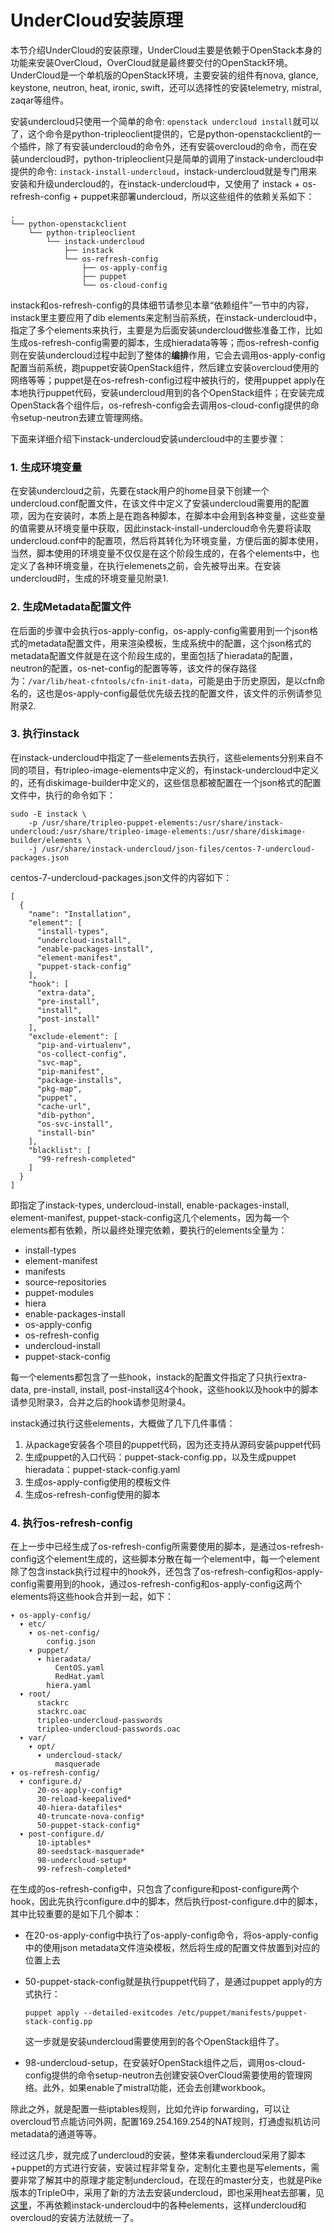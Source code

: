 # UnderCloud安装原理

本节介绍UnderCloud的安装原理，UnderCloud主要是依赖于OpenStack本身的功能来安装OverCloud，OverCloud就是最终要交付的OpenStack环境。UnderCloud是一个单机版的OpenStack环境，主要安装的组件有nova, glance, keystone, neutron, heat, ironic, swift，还可以选择性的安装telemetry, mistral, zaqar等组件。

安装undercloud只使用一个简单的命令: `openstack undercloud install`就可以了，这个命令是python-tripleoclient提供的，它是python-openstackclient的一个插件，除了有安装undercloud的命令外，还有安装overcloud的命令，而在安装undercloud时，python-tripleoclient只是简单的调用了instack-undercloud中提供的命令: `instack-install-undercloud`，instack-undercloud就是专门用来安装和升级undercloud的，在instack-undercloud中，又使用了 instack + os-refresh-config + puppet来部署undercloud，所以这些组件的依赖关系如下：

```
.
└── python-openstackclient
    └── python-tripleoclient
        └── instack-undercloud
            ├── instack
            └── os-refresh-config
                ├── os-apply-config
                ├── puppet
                └── os-cloud-config
```

instack和os-refresh-config的具体细节请参见本章“依赖组件”一节中的内容，instack里主要应用了dib elements来定制当前系统，在instack-undercloud中，指定了多个elements来执行，主要是为后面安装undercloud做些准备工作，比如生成os-refresh-config需要的脚本，生成hieradata等等；而os-refresh-config则在安装undercloud过程中起到了整体的**编排**作用，它会去调用os-apply-config配置当前系统，跑puppet安装OpenStack组件，然后建立安装overcloud使用的网络等等；puppet是在os-refresh-config过程中被执行的，使用puppet apply在本地执行puppet代码，安装undercloud用到的各个OpenStack组件；在安装完成OpenStack各个组件后，os-refresh-config会去调用os-cloud-config提供的命令setup-neutron去建立管理网络。

下面来详细介绍下instack-undercloud安装undercloud中的主要步骤：

### 1. 生成环境变量

在安装undercloud之前，先要在stack用户的home目录下创建一个undercloud.conf配置文件，在该文件中定义了安装undercloud需要用的配置项，因为在安装时，本质上是在跑各种脚本，在脚本中会用到各种变量，这些变量的值需要从环境变量中获取，因此instack-install-undercloud命令先要将读取undercloud.conf中的配置项，然后将其转化为环境变量，方便后面的脚本使用，当然，脚本使用的环境变量不仅仅是在这个阶段生成的，在各个elements中，也定义了各种环境变量，在执行elemenets之前，会先被导出来。在安装undercloud时，生成的环境变量见附录1.

### 2. 生成Metadata配置文件

在后面的步骤中会执行os-apply-config，os-apply-config需要用到一个json格式的metadata配置文件，用来渲染模板，生成系统中的配置，这个json格式的metadata配置文件就是在这个阶段生成的，里面包括了hieradata的配置，neutron的配置，os-net-config的配置等等，该文件的保存路径为：`/var/lib/heat-cfntools/cfn-init-data`，可能是由于历史原因，是以cfn命名的，这也是os-apply-config最低优先级去找的配置文件，该文件的示例请参见附录2.

### 3. 执行instack

在instack-undercloud中指定了一些elements去执行，这些elements分别来自不同的项目，有tripleo-image-elements中定义的，有instack-undercloud中定义的，还有diskimage-builder中定义的，这些信息都被配置在一个json格式的配置文件中，执行的命令如下：

```
sudo -E instack \
    -p /usr/share/tripleo-puppet-elements:/usr/share/instack-undercloud:/usr/share/tripleo-image-elements:/usr/share/diskimage-builder/elements \
    -j /usr/share/instack-undercloud/json-files/centos-7-undercloud-packages.json
```

centos-7-undercloud-packages.json文件的内容如下：

```
[
  {
    "name": "Installation",
    "element": [
      "install-types",
      "undercloud-install",
      "enable-packages-install",
      "element-manifest",
      "puppet-stack-config"
    ],
    "hook": [
      "extra-data",
      "pre-install",
      "install",
      "post-install"
    ],
    "exclude-element": [
      "pip-and-virtualenv",
      "os-collect-config",
      "svc-map",
      "pip-manifest",
      "package-installs",
      "pkg-map",
      "puppet",
      "cache-url",
      "dib-python",
      "os-svc-install",
      "install-bin"
    ],
    "blacklist": [
      "99-refresh-completed"
    ]
  }
]
```

即指定了instack-types, undercloud-install, enable-packages-install, element-manifest, puppet-stack-config这几个elements，因为每一个elements都有依赖，所以最终处理完依赖，要执行的elements全量为：

* install-types
* element-manifest
* manifests
* source-repositories
* puppet-modules
* hiera
* enable-packages-install
* os-apply-config
* os-refresh-config
* undercloud-install
* puppet-stack-config

每一个elements都包含了一些hook，instack的配置文件指定了只执行extra-data, pre-install, install, post-install这4个hook，这些hook以及hook中的脚本请参见附录3，合并之后的hook请参见附录4。

instack通过执行这些elements，大概做了几下几件事情：

1. 从package安装各个项目的puppet代码，因为还支持从源码安装puppet代码
2. 生成puppet的入口代码：puppet-stack-config.pp，以及生成puppet hieradata：puppet-stack-config.yaml
3. 生成os-apply-config使用的模板文件
4. 生成os-refresh-config使用的脚本

### 4. 执行os-refresh-config

在上一步中已经生成了os-refresh-config所需要使用的脚本，是通过os-refresh-config这个element生成的，这些脚本分散在每一个element中，每一个element除了包含instack执行过程中的hook外，还包含了os-refresh-config和os-apply-config需要用到的hook，通过os-refresh-config和os-apply-config这两个elements将这些hook合并到一起，如下：

```
▾ os-apply-config/
  ▾ etc/
    ▾ os-net-config/
        config.json
    ▾ puppet/
      ▾ hieradata/
          CentOS.yaml
          RedHat.yaml
        hiera.yaml
  ▾ root/
      stackrc
      stackrc.oac
      tripleo-undercloud-passwords
      tripleo-undercloud-passwords.oac
  ▾ var/
    ▾ opt/
      ▾ undercloud-stack/
          masquerade
▾ os-refresh-config/
  ▾ configure.d/
      20-os-apply-config*
      30-reload-keepalived*
      40-hiera-datafiles*
      40-truncate-nova-config*
      50-puppet-stack-config*
  ▾ post-configure.d/
      10-iptables*
      80-seedstack-masquerade*
      98-undercloud-setup*
      99-refresh-completed*
```

在生成的os-refresh-config中，只包含了configure和post-configure两个hook，因此先执行configure.d中的脚本，然后执行post-configure.d中的脚本，其中比较重要的是如下几个脚本：

* 在20-os-apply-config中执行了os-apply-config命令，将os-apply-config中的使用json metadata文件渲染模板，然后将生成的配置文件放置到对应的位置上去
* 50-puppet-stack-config就是执行puppet代码了，是通过puppet apply的方式执行：

  ```
  puppet apply --detailed-exitcodes /etc/puppet/manifests/puppet-stack-config.pp
  ```

  这一步就是安装undercloud需要使用到的各个OpenStack组件了。

* 98-undercloud-setup，在安装好OpenStack组件之后，调用os-cloud-config提供的命令setup-neutron去创建安装OverCloud需要使用的管理网络。此外，如果enable了mistral功能，还会去创建workbook。

除此之外，就是配置一些iptables规则，比如允许ip forwarding，可以让overcloud节点能访问外网，配置169.254.169.254的NAT规则，打通虚拟机访问metadata的通道等等。

经过这几步，就完成了undercloud的安装，整体来看undercloud采用了脚本+puppet的方式进行安装，安装过程非常复杂，定制化主要也是写elements，需要非常了解其中的原理才能定制undercloud，在现在的master分支，也就是Pike版本的TripleO中，采用了新的方法去安装undercloud，即也采用heat去部署，见[这里](https://github.com/openstack/python-tripleoclient/commit/5f58088ff52636724d53f5b0590eefb8de55434c)，不再依赖instack-undercloud中的各种elements，这样undercloud和overcloud的安装方法就统一了。

